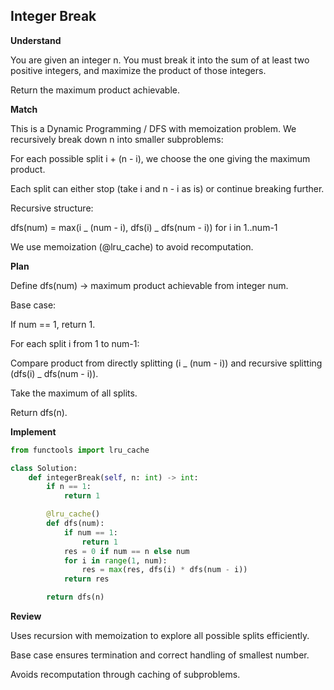 ## Integer Break

**Understand**

You are given an integer n.
You must break it into the sum of at least two positive integers, and maximize the product of those integers.

Return the maximum product achievable.

**Match**

This is a Dynamic Programming / DFS with memoization problem.
We recursively break down n into smaller subproblems:

For each possible split i + (n - i), we choose the one giving the maximum product.

Each split can either stop (take i and n - i as is) or continue breaking further.

Recursive structure:

dfs(num) = max(i _ (num - i), dfs(i) _ dfs(num - i)) for i in 1..num-1

We use memoization (@lru_cache) to avoid recomputation.

**Plan**

Define dfs(num) → maximum product achievable from integer num.

Base case:

If num == 1, return 1.

For each split i from 1 to num-1:

Compare product from directly splitting (i _ (num - i))
and recursive splitting (dfs(i) _ dfs(num - i)).

Take the maximum of all splits.

Return dfs(n).

**Implement**

```py
from functools import lru_cache

class Solution:
    def integerBreak(self, n: int) -> int:
        if n == 1:
            return 1

        @lru_cache()
        def dfs(num):
            if num == 1:
                return 1
            res = 0 if num == n else num
            for i in range(1, num):
                res = max(res, dfs(i) * dfs(num - i))
            return res

        return dfs(n)
```

**Review**

Uses recursion with memoization to explore all possible splits efficiently.

Base case ensures termination and correct handling of smallest number.

Avoids recomputation through caching of subproblems.
